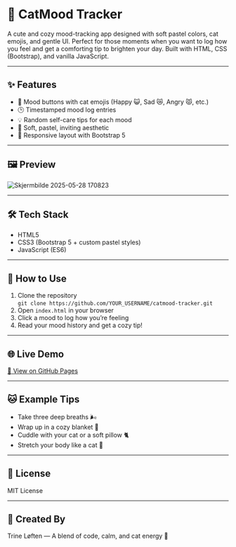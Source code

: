 # 🐾 CatMood Tracker

A cute and cozy mood-tracking app designed with soft pastel colors, cat emojis, and gentle UI. Perfect for those moments when you want to log how you feel and get a comforting tip to brighten your day. Built with HTML, CSS (Bootstrap), and vanilla JavaScript.

---

## ✨ Features

- 🌈 Mood buttons with cat emojis (Happy 😺, Sad 😿, Angry 😾, etc.)
- 🕒 Timestamped mood log entries
- 💡 Random self-care tips for each mood
- 🌸 Soft, pastel, inviting aesthetic
- 🎀 Responsive layout with Bootstrap 5

---

## 🖼 Preview

![Skjermbilde 2025-05-28 170823](https://github.com/user-attachments/assets/e1298376-f81d-4f89-a34e-11312ebea297)

---

## 🛠 Tech Stack

- HTML5
- CSS3 (Bootstrap 5 + custom pastel styles)
- JavaScript (ES6)

---

## 🚀 How to Use

1. Clone the repository  
   `git clone https://github.com/YOUR_USERNAME/catmood-tracker.git`
2. Open `index.html` in your browser
3. Click a mood to log how you’re feeling
4. Read your mood history and get a cozy tip!

---

## 🌐 Live Demo

[🔗 View on GitHub Pages](https://yourusername.github.io/catmood-tracker)

---

## 🐱 Example Tips

- Take three deep breaths 🌬️  
- Wrap up in a cozy blanket 🧣  
- Cuddle with your cat or a soft pillow 🐈  
- Stretch your body like a cat 🐾  

---

## 📄 License

MIT License

---

## 💖 Created By

Trine Løften — A blend of code, calm, and cat energy 🐾

